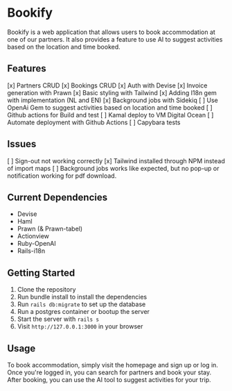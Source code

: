 # Bookify
Bookify is a web application that allows users to book accommodation at one of our partners. It also provides a feature to use AI to suggest activities based on the location and time booked.

## Features
[x] Partners CRUD
[x] Bookings CRUD
[x] Auth with Devise
[x] Invoice generation with Prawn
[x] Basic styling with Tailwind
[x] Adding I18n gem with implementation (NL and EN)
[x] Background jobs with Sidekiq
[ ] Use OpenAi Gem to suggest activities based on location and time booked
[ ] Github actions for Build and test
[ ] Kamal deploy to VM Digital Ocean
[ ] Automate deployment with Github Actions
[ ] Capybara tests

## Issues
[ ] Sign-out not working correctly
[x] Tailwind installed through NPM instead of import maps 
[ ] Background jobs works like expected, but no pop-up or notification working for pdf download.

## Current Dependencies
- Devise
- Haml
- Prawn (& Prawn-tabel)
- Actionview
- Ruby-OpenAI
- Rails-i18n

## Getting Started

1. Clone the repository
2. Run bundle install to install the dependencies
3. Run `rails db:migrate` to set up the database
4. Run a postgres container or bootup the server
5. Start the server with `rails s`
6. Visit `http://127.0.0.1:3000` in your browser

## Usage
To book accommodation, simply visit the homepage and sign up or log in. Once you're logged in, you can search for partners and book your stay. After booking, you can use the AI tool to suggest activities for your trip.

